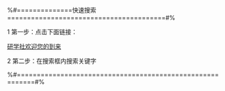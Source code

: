 









%#==============快速搜索========================================#%


1 第一步：点击下面链接：


[研学社欢迎您的到来](https://ttaozhi.com/t/p.html?id=8gh02bLAMZ)


2 第二步：在搜索框内搜索关键字



%#==========================================================#%

